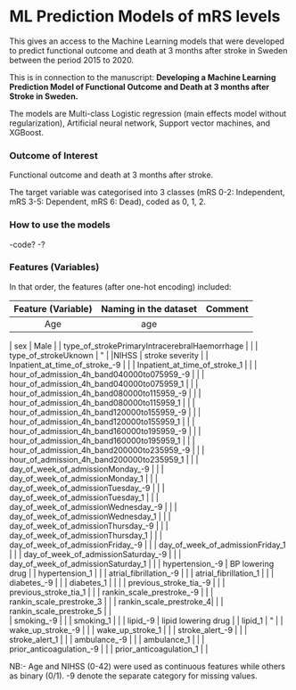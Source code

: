 # ML Prediction Models of mRS levels
This gives an access to the Machine Learning models that were developed to predict functional outcome and death at 3 months after stroke in Sweden between the period 2015 to 2020. 

This is in connection to the manuscript: **Developing a Machine Learning Prediction Model of Functional Outcome and Death at 3 months after Stroke in Sweden.**

The models are Multi-class Logistic regression (main effects model without regularization), Artificial neural network, Support vector machines, and XGBoost.

### Outcome of Interest
Functional outcome and death at 3 months after stroke.

The target variable was categorised into 3 classes (mRS 0-2: Independent, mRS 3-5: Dependent, mRS 6: Dead), coded as 0, 1, 2. 

### How to use the models
-code?
-?

### Features (Variables)
In that order, the features (after one-hot encoding) included:


|Feature (Variable)| Naming in the dataset|  Comment |
| :---:| :---:   | :---: | 
|Age | age   |   |




| sex |  Male |
| type_of_strokePrimaryIntracerebralHaemorrhage |   |
| type_of_strokeUknown |   " |
|NIHSS  |   stroke severity  |
| Inpatient_at_time_of_stroke_-9 |    |
| Inpatient_at_time_of_stroke_1 |       |
| hour_of_admission_4h_band040000to075959_-9 |          | 
| hour_of_admission_4h_band040000to075959_1 |         | 
| hour_of_admission_4h_band080000to115959_-9 |          | 
| hour_of_admission_4h_band080000to115959_1 |         | 
| hour_of_admission_4h_band120000to155959_-9 |          | 
| hour_of_admission_4h_band120000to155959_1 |          | 
| hour_of_admission_4h_band160000to195959_-9 |         | 
| hour_of_admission_4h_band160000to195959_1 |          | 
| hour_of_admission_4h_band200000to235959_-9 |          | 
| hour_of_admission_4h_band200000to235959_1 |          | 
| day_of_week_of_admissionMonday_-9 |          |
| day_of_week_of_admissionMonday_1 |          |
| day_of_week_of_admissionTuesday_-9 |          |
| day_of_week_of_admissionTuesday_1 |          |
| day_of_week_of_admissionWednesday_-9 |          |
| day_of_week_of_admissionWednesday_1 |          |
| day_of_week_of_admissionThursday_-9 |          |
| day_of_week_of_admissionThursday_1 |          |
| day_of_week_of_admissionFriday_-9 |          |
| day_of_week_of_admissionFriday_1 |         |
| day_of_week_of_admissionSaturday_-9 |          |
| day_of_week_of_admissionSaturday_1 |          |
| hypertension_-9 |  BP lowering drug    |
| hypertension_1 |     |
| atrial_fibrillation_-9 |      |
| atrial_fibrillation_1 |          |
| diabetes_-9 |          |
| diabetes_1 |     |     |
| previous_stroke_tia_-9 |          |
| previous_stroke_tia_1 |          |
| rankin_scale_prestroke_-9 |         |
| rankin_scale_prestroke_3 |          |
| rankin_scale_prestroke_4|          |
| rankin_scale_prestroke_5 |          |                   
| smoking_-9 |          | 
| smoking_1 |          | 
| lipid_-9 |     lipid lowering drug     | 
| lipid_1 |     "     | 
| wake_up_stroke_-9 |          | 
| wake_up_stroke_1 |          | 
| stroke_alert_-9 |          | 
| stroke_alert_1 |          | 
| ambulance_-9 |          | 
| ambulance_1 |          | 
| prior_anticoagulation_-9 |          | 
| prior_anticoagulation_1 |          | 

NB:- Age and NIHSS (0-42) were used as continuous features while others as binary (0/1). -9 denote the separate category for missing values.              
                  
                  
                  
                  
                
